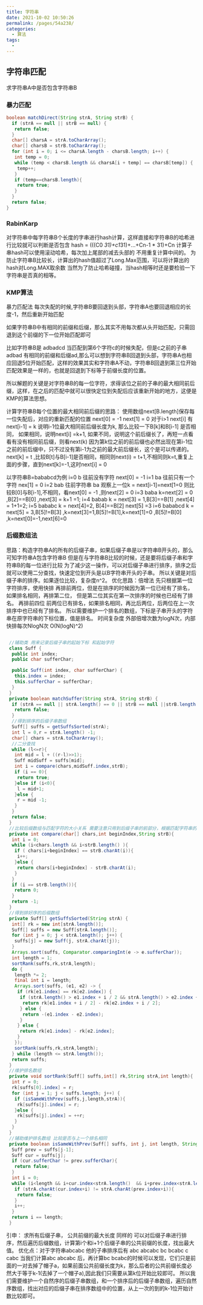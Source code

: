 ```yaml
---
title: 字符串
date: 2021-10-02 10:50:26
permalink: /pages/54a238/
categories:
  - 算法
tags:
  - 
---
```



## 字符串匹配

求字符串A中是否包含字符串B

### 暴力匹配

``` java
boolean matchDirect(String strA, String strB) {
  if (strA == null || strB == null) {
   return false;
  }
  char[] charsA = strA.toCharArray();
  char[] charsB = strB.toCharArray();
  for (int i = 0; i <= charsA.length - charsB.length; i++) {
   int temp = 0;
   while (temp < charsB.length && charsA[i + temp] == charsB[temp]) {
    temp++;
   }
   if (temp==charsB.length){
    return true;
   }
  }
  return false;
}
```

### RabinKarp

对字符串中每字符串B个长度的字串进行hash计算，这样直接和字符串B的哈希进行比较就可以判断是否包含
hash = (((C0 *31)+c1*31)+...+Cn-1 * 31)+Cn
计算子串hash可以使用滚动哈希，每次加上尾部的减去头部的  不用重复计算中间的。
为防止字符串B比较长，计算出的hash值超过了Long.Max范围，可以将计算出的hash对Long.MAX取余数
当然为了防止哈希碰撞，当hash相等时还是要检验一下字符串是否真的相等。

### KMP算法

暴力匹配法 每次失配的时候,字符串B要回退到头部，字符串A也要回退相应的长度-1，然后重新开始匹配

如果字符串B中有相同的前缀和后缀，那么其实不用每次都从头开始匹配，只需回退到这个前缀的下一位开始匹配即可

比如字符串B是 adbadcd  当匹配到第6个字符c的时候失配，但是c之前的子串adbad 有相同的前缀和后缀ad,那么可以想到字符串B回退到头部，字符串A也相应回退5位开始匹配，这样的效果其实和字符串A不动，字符串B回退到第三位开始匹配效果是一样的，也就是回退到下标等于前缀长度的位置。

所以解题的关键是对字符串B的每一位字符，求得该位之前的子串的最大相同前后缀，这样，在之后的匹配中就可以很快定位到失配后应该重新开始的地方，这便是KMP的算法思想。

计算字符串B每个位置的最大相同前后缀的思路：
使用数组next[B.length]保存每一位失配后，对应的重新匹配的位置
next[0] = -1  next[1] = 0
对于i>1 next[i]   有next[i-1] = k
说明i-1位最大相同前后缀长度为k,
那么比较一下B[k]和B[i-1] 是否相同，
如果相同，说明next[i] =k+1,
如果不同，说明这个前后缀长了，再短一点看看有没有相同前后缀，则看next(k) 因为第k位之前的前后缀也必然出现在第i-1位之前的前后缀中，只不过没有第i-1为之前的最大前后缀长，这个是可以传递的。
next[k] = t ,比较B[t]与B[i-1]是否相同，相同则next(i) = t+1,不相同则k=t,重复上面的步骤，直到next[k]=-1,这时next[i] = 0

以字符串B=bababcd为例
i=0 b  往前没有字符 next[0] = -1
i=1 ba 往前只有一个字符 nex[1] = 0
i=2 bab 往前字符串 ba 观察上一位k = next[i-1]=next[1=0 则比较B[0]与B[i-1],不相同，看next[0] = -1 ,则next[2] = 0
i=3 baba k=next[2] = 0 ,B[2]==B[0] ,next[3] = k+1 =1;
i=4 babab k = next[3] = 1,B[3]==B[1] ,next[4] = 1+1=2;
i=5 bababc k = next[4]=2, B[4]==B[2] next[5] =3
i=6 bababcd k = next[5] = 3,B[5]!=B[3] ,k=next[3]=1,B[5]!=B[1],k=next[1]=0 ,B[5]!=B[0] ,k=next[0]=-1,next[6]=0

### 后缀数组法

思路：构造字符串A的所有的后缀子串，如果后缀子串是以字符串B开头的，那么可知字符串A包含字符串B
但是在与字符串B比较的时候，还是要将后缀子串和字符串B的每一位进行比较
为了减少这一操作，可以对后缀子串进行排序，排序之后就可以使用二分查找，快速定位到开头是以B字符串开头的子串。
所以关键是对后缀子串的排序。如果逐位比较，复杂度n^2。
优化思路：倍增法
先只根据第一位字符排序，使用快排
再排前两位，但是在排序的时候因为第一位已经有了排名，如果排名相同，再排第二位，
但是第二位其实在第一次排序的时候也已经有了排名。
再排前四位  前两位已有排名，如果排名相同，再比后两位，后两位在上一次排序中也已经有了排名。
所以需要维护一个排名的数组，下标是子串开头的字符串在原字符串的下标位置，值是排名。
时间复杂度 外部倍增次数为logN次，内部快排每次NlogN次  O(N(logN)^2)

```java

 //辅助类 用来记录后缀子串的起始下标 和起始字符
 class Suff {
  public int index;
  public char sufferChar;

  public Suff(int index, char sufferChar) {
   this.index = index;
   this.sufferChar = sufferChar;
  }
 }
 private boolean matchSuffer(String strA, String strB) {
  if (strA == null || strA.length() == 0 || strB == null ||strB.length() == 0){
   return false;
  }
  //得到排序的后缀子串数组
  Suff[] suffs = getSuffsSorted(strA);
  int l = 0,r = strA.length() -1;
  char[] chars = strA.toCharArray();
  //二分查找
  while (l<=r){
   int mid = l + ((r-l)>>1);
   Suff midSuff = suffs[mid];
   int i = compare(chars,midSuff.index,strB);
   if (i == 0){
    return true;
   }else if (i<0){
    l = mid+1;
   }else {
    r = mid -1;
   }
  }
  return false;
 }
 //比较后缀数组与匹配字符的大小关系 需要注意只用到后缀子串的前部分，根据匹配字符串的长度而定，而后缀子串可能没有那么长
 private int compare(char[] chars,int beginIndex,String strB){
  int i = 0;
  while (i<chars.length && i<strB.length() ){
   if ( chars[i+beginIndex] == strB.charAt(i)){
    i++;
   }else {
    return chars[i+beginIndex] - strB.charAt(i);
   }
  }
  if (i == strB.length()){
   return 0;
  }
  return -1;
 }
 //得到排好序的后缀数组
 private Suff[] getSuffsSorted(String strA) {
  int[] rk = new int[strA.length()];
  Suff[] suffs = new Suff[strA.length()];
  for (int j = 0; j < strA.length(); j++) {
   suffs[j] = new Suff(j, strA.charAt(j));
  }
  Arrays.sort(suffs, Comparator.comparingInt(e -> e.sufferChar));
  int length = 1;
  sortRank(suffs,rk,strA,length);
  do {
   length *= 2;
   final int i = length;
   Arrays.sort(suffs, (e1, e2) -> {
    if (rk[e1.index] == rk[e2.index]) {
     if (strA.length() > e1.index + i / 2 && strA.length() > e2.index + i / 2) {
      return rk[e1.index + i / 2] - rk[e2.index + i / 2];
     } else {
      return -(e1.index - e2.index);
     }
    } else {
     return rk[e1.index] - rk[e2.index];
    }
   });
   sortRank(suffs,rk,strA,length);
  } while (length <= strA.length());
  return suffs;
 }
 //维护排名数组
 private void sortRank(Suff[] suffs,int[] rk,String strA,int length){
  int r = 0;
  rk[suffs[0].index] = r;
  for (int j = 1; j < suffs.length; j++) {
   if (isSameWithPrev(suffs,j,length,strA)){
    rk[suffs[j].index] = r;
   }else {
    rk[suffs[j].index] = ++r;
   }
  }
 }
 //辅助维护排名数组 比较是否与上一个排名相同
 private boolean isSameWithPrev(Suff[] suffs, int j, int length, String strA) {
  Suff prev = suffs[j-1];
  Suff cur = suffs[j];
  if (cur.sufferChar != prev.sufferChar){
   return false;
  }
  int i = 0;
  while (i<length && i+cur.index<strA.length()  && i+prev.index<strA.length()){
   if (strA.charAt(cur.index+i) != strA.charAt(prev.index+i)){
    return false;
   }
   i++;
  }
  return i == length;
 }
```

引申： 求所有后缀子串， 公共前缀的最大长度
同样的 可以对后缀子串进行排序，然后遍历后缀数组，计算第i个和i+1个后缀子串的公共前缀的长度，找出最大值。
优化点：对于字符串abcabc   他的子串排序后有 abc abcabc bc bcabc  c cabc  当我们计算abc abcabc 后，再计算bc bcabc的时候可以发现，它们只是前面的一对去掉了帽子a，如果前面公共前缀长度为k，那么后者的公共前缀长度必然大于等于k-1(去掉了一个帽子a),因此我们只需要从第k位开始比较即可。
所以我们需要维护一个自然序的后缀子串数组，和一个排序后的后缀子串数组，遍历自然序数组，找出对应的后缀子串在排序数组中的位置，从上一次的到的k-1位开始计数比较即可。

